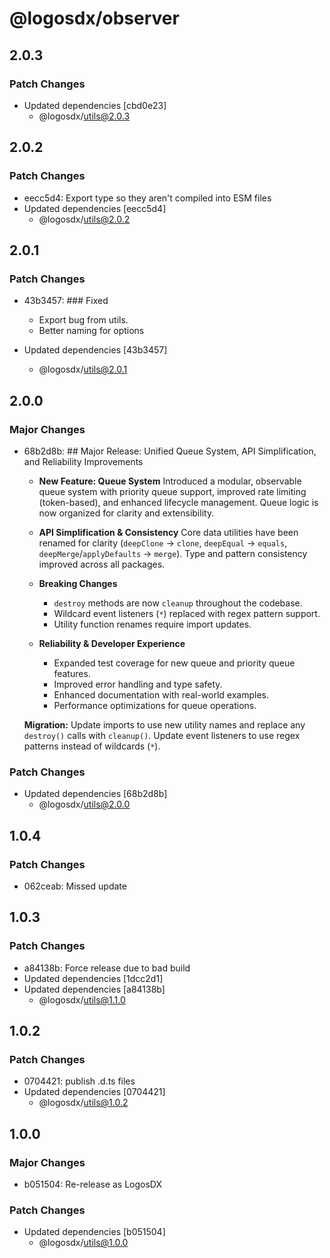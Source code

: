 # @logosdx/observer

## 2.0.3

### Patch Changes

- Updated dependencies [cbd0e23]
  - @logosdx/utils@2.0.3

## 2.0.2

### Patch Changes

- eecc5d4: Export type so they aren't compiled into ESM files
- Updated dependencies [eecc5d4]
  - @logosdx/utils@2.0.2

## 2.0.1

### Patch Changes

- 43b3457: ### Fixed

  - Export bug from utils.
  - Better naming for options

- Updated dependencies [43b3457]
  - @logosdx/utils@2.0.1

## 2.0.0

### Major Changes

- 68b2d8b: ## Major Release: Unified Queue System, API Simplification, and Reliability Improvements

  - **New Feature: Queue System**
    Introduced a modular, observable queue system with priority queue support, improved rate limiting (token-based), and enhanced lifecycle management. Queue logic is now organized for clarity and extensibility.

  - **API Simplification & Consistency**
    Core data utilities have been renamed for clarity (`deepClone` → `clone`, `deepEqual` → `equals`, `deepMerge`/`applyDefaults` → `merge`). Type and pattern consistency improved across all packages.

  - **Breaking Changes**

    - `destroy` methods are now `cleanup` throughout the codebase.
    - Wildcard event listeners (`*`) replaced with regex pattern support.
    - Utility function renames require import updates.

  - **Reliability & Developer Experience**
    - Expanded test coverage for new queue and priority queue features.
    - Improved error handling and type safety.
    - Enhanced documentation with real-world examples.
    - Performance optimizations for queue operations.

  **Migration:**
  Update imports to use new utility names and replace any `destroy()` calls with `cleanup()`. Update event listeners to use regex patterns instead of wildcards (`*`).

### Patch Changes

- Updated dependencies [68b2d8b]
  - @logosdx/utils@2.0.0

## 1.0.4

### Patch Changes

- 062ceab: Missed update

## 1.0.3

### Patch Changes

- a84138b: Force release due to bad build
- Updated dependencies [1dcc2d1]
- Updated dependencies [a84138b]
  - @logosdx/utils@1.1.0

## 1.0.2

### Patch Changes

- 0704421: publish .d.ts files
- Updated dependencies [0704421]
  - @logosdx/utils@1.0.2

## 1.0.0

### Major Changes

- b051504: Re-release as LogosDX

### Patch Changes

- Updated dependencies [b051504]
  - @logosdx/utils@1.0.0
